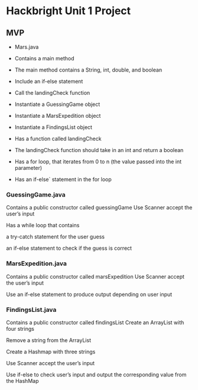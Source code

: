 # Hackbright Unit 1 Project

## MVP
- Mars.java
- Contains a main method
- The main method contains a String, int, double, and boolean
- Include an if-else statement
- Call the landingCheck function
  
- Instantiate a GuessingGame object

- Instantiate a MarsExpedition object

- Instantiate a FindingsList object

- Has a function called landingCheck
- The landingCheck function should take in an int and return a boolean

- Has a for loop, that iterates from 0 to n (the value passed into the int parameter)

- Has an if-else` statement in the for loop

### GuessingGame.java
Contains a public constructor called guessingGame
Use Scanner accept the user’s input

Has a while loop that contains

a try-catch statement for the user guess

an if-else statement to check if the guess is correct

### MarsExpedition.java
Contains a public constructor called marsExpedition
Use Scanner accept the user’s input

Use an if-else statement to produce output depending on user input

### FindingsList.java
Contains a public constructor called findingsList
Create an ArrayList with four strings

Remove a string from the ArrayList

Create a Hashmap with three strings

Use Scanner accept the user’s input

Use if-else to check user’s input and output the corresponding value from the HashMap
